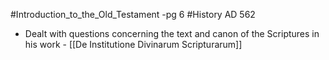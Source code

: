 #Introduction_to_the_Old_Testament -pg 6 #History 
AD 562
- Dealt with questions concerning the text and canon of the Scriptures in his work - 
  [[De Institutione Divinarum Scripturarum]]